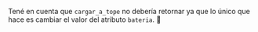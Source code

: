 Tené en cuenta que `cargar_a_tope` no debería retornar ya que lo único que hace es cambiar el valor del atributo `bateria`. :battery:
